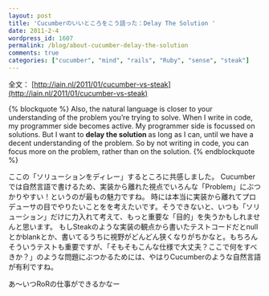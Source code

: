 ```yaml
---
layout: post
title: 'Cucumberのいいところをこう語った：Delay The Solution '
date: 2011-2-4
wordpress_id: 1607
permalink: /blog/about-cucumber-delay-the-solution
comments: true
categories: ["cucumber", "mind", "rails", "Ruby", "sense", "steak"]
---
```

全文：
[http://iain.nl/2011/01/cucumber-vs-steak](http://iain.nl/2011/01/cucumber-vs-steak)

{% blockquote  %}
Also, the natural language is closer to your understanding of the problem you’re trying to solve. When I write in code, my programmer side becomes active. My programmer side is focussed on solutions. But I want to <strong>delay the solution </strong>as long as I can, until we have a decent understanding of the problem. So by not writing in code, you can focus more on the problem, rather than on the solution.
{% endblockquote %}

ここの「ソリューションをディレー」するところに共感しました。
Cucumberでは自然言語で書けるため、実装から離れた視点でいろんな「Problem」にぶつかりやすい！というのが最もの魅力ですね。
時には本当に実装から離れてプロデューサの目でやりたいことをを考えたいです。そうできないと、いつも「ソリューション」だけに力入れて考えて、もっと重要な「目的」を失うかもしれませんと思います。
もしSteakのような実装の観点から書いたテストコードだとnullとかblankとか、書いてるうちに視野がどんどん狭くなりがちかなと。もちろんそういうテストも重要ですが、「そもそもこんな仕様で大丈夫？ここで何をすべきか？」のような問題にぶつかるためには、やはりCucumberのような自然言語が有利ですね。

あ～いつRoRの仕事ができるかなー
